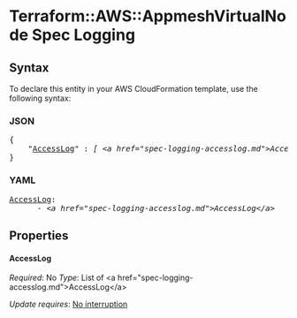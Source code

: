 # Terraform::AWS::AppmeshVirtualNode Spec Logging

## Syntax

To declare this entity in your AWS CloudFormation template, use the following syntax:

### JSON

<pre>
{
    "<a href="#accesslog" title="AccessLog">AccessLog</a>" : <i>[ &lt;a href=&#34;spec-logging-accesslog.md&#34;&gt;AccessLog&lt;/a&gt;, ... ]</i>
}
</pre>

### YAML

<pre>
<a href="#accesslog" title="AccessLog">AccessLog</a>: <i>
      - &lt;a href=&#34;spec-logging-accesslog.md&#34;&gt;AccessLog&lt;/a&gt;</i>
</pre>

## Properties

#### AccessLog

_Required_: No
_Type_: List of &lt;a href=&#34;spec-logging-accesslog.md&#34;&gt;AccessLog&lt;/a&gt;

_Update requires_: [No interruption](https://docs.aws.amazon.com/AWSCloudFormation/latest/UserGuide/using-cfn-updating-stacks-update-behaviors.html#update-no-interrupt)


